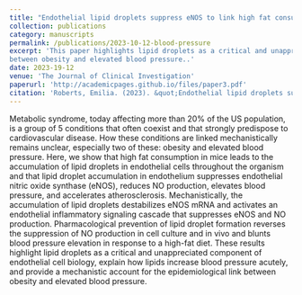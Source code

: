 ```yaml
---
title: "Endothelial lipid droplets suppress eNOS to link high fat consumption to blood pressure elevation"
collection: publications
category: manuscripts
permalink: /publications/2023-10-12-blood-pressure
excerpt: 'This paper highlights lipid droplets as a critical and unappreciated component of endothelial cell biology, explain how lipids increase blood pressure acutely, and provide a mechanistic account for the epidemiological link
between obesity and elevated blood pressure..'
date: 2023-19-12
venue: 'The Journal of Clinical Investigation'
paperurl: 'http://academicpages.github.io/files/paper3.pdf'
citation: 'Roberts, Emilia. (2023). &quot;Endothelial lipid droplets suppress eNOS to link high fat consumption to blood pressure elevation.&quot; <i>The Journal of Clinical Investigation</i>. 133(24).'
---
```


Metabolic syndrome, today affecting more than 20% of the US population, is a group of 5 conditions that often coexist
and that strongly predispose to cardiovascular disease. How these conditions are linked mechanistically remains unclear,
especially two of these: obesity and elevated blood pressure. Here, we show that high fat consumption in mice leads to
the accumulation of lipid droplets in endothelial cells throughout the organism and that lipid droplet accumulation in
endothelium suppresses endothelial nitric oxide synthase (eNOS), reduces NO production, elevates blood pressure, and
accelerates atherosclerosis. Mechanistically, the accumulation of lipid droplets destabilizes eNOS mRNA and activates an
endothelial inflammatory signaling cascade that suppresses eNOS and NO production. Pharmacological prevention of lipid
droplet formation reverses the suppression of NO production in cell culture and in vivo and blunts blood pressure elevation
in response to a high-fat diet. These results highlight lipid droplets as a critical and unappreciated component of endothelial cell biology, explain how lipids increase blood pressure acutely, and provide a mechanistic account for the epidemiological link between obesity and elevated blood pressure.
